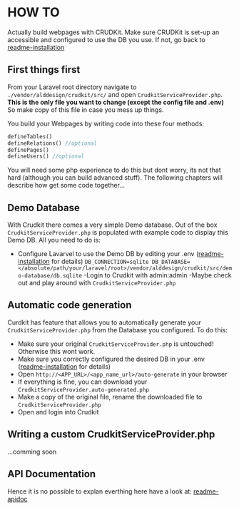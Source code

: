 # HOW TO
Actually build webpages with CRUDKit.
Make sure CRUDKit is set-up an accessible and configured to use the DB you use. If not, go back to [readme-installation](./readme-installation.md) 

## First things first
From your Laravel root directory navigate to `./vendor/alddesign/crudkit/src/` and open `CrudkitServiceProvider.php`.
**This is the only file you want to change (except the config file and .env)**
So make copy of this file in case you mess up things.

You build your Webpages by writing code into these four methods: 
```php
defineTables()
defineRelations() //optional
definePages()
defineUsers() //optional
```
You will need some php experience to do this but dont worry, its not that hard (although you can build advanced stuff).
The following chapters will describe how get some code together...

## Demo Database
With Crudkit there comes a very simple Demo database.
Out of the box `CrudkitServiceProvider.php` is populated with example code to display this Demo DB.
All you need to do is:
- Configure Lavarvel to use the Demo DB by editing your .env ([readme-installation](./readme-installation.md) for details)
`DB_CONNECTION=sqlite
DB_DATABASE=</absolute/path/your/laravel/root>/vendor/alddesign/crudkit/src/demo-database/db.sqlite`
-Login to Crudkit with admin:admin
-Maybe check out and play around with `CrudkitServiceProvider.php`

## Automatic code generation
Curdkit has feature that allows you to automatically generate your `CrudkitServiceProvider.php` from the Database you configured.
To do this:
- Make sure your original `CrudkitServiceProvider.php` is untouched! Otherwise this wont work.
- Make sure you correctly configured the desired DB in your .env ([readme-installation](./readme-installation.md) for details)
- Open `http://<APP_URL>/<app_name_url>/auto-generate` in your browser
- If everything is fine, you can download your `CrudkitServiceProvider.auto-generated.php`
- Make a copy of the original file, rename the downloaded file to `CrudkitServiceProvider.php`
- Open and login into Crudkit

## Writing a custom CrudkitServiceProvider.php
...comming soon

## API Documentation
Hence it is no possible to explan everthing here have a look at: [readme-apidoc](./readme-apidoc.md)



